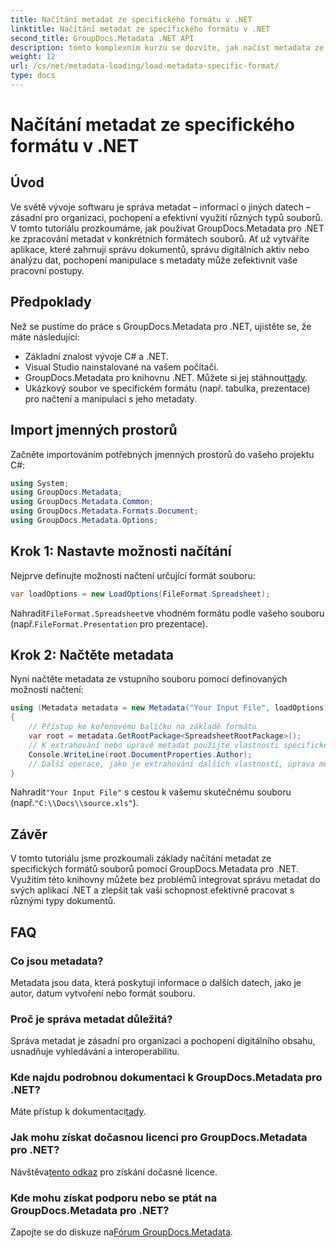 ```yaml
---
title: Načítání metadat ze specifického formátu v .NET
linktitle: Načítání metadat ze specifického formátu v .NET
second_title: GroupDocs.Metadata .NET API
description: tomto komplexním kurzu se dozvíte, jak načíst metadata ze specifických formátů souborů pomocí GroupDocs.Metadata for .NET.
weight: 12
url: /cs/net/metadata-loading/load-metadata-specific-format/
type: docs
---
```

# Načítání metadat ze specifického formátu v .NET

## Úvod
Ve světě vývoje softwaru je správa metadat – informací o jiných datech – zásadní pro organizaci, pochopení a efektivní využití různých typů souborů. V tomto tutoriálu prozkoumáme, jak používat GroupDocs.Metadata pro .NET ke zpracování metadat v konkrétních formátech souborů. Ať už vytváříte aplikace, které zahrnují správu dokumentů, správu digitálních aktiv nebo analýzu dat, pochopení manipulace s metadaty může zefektivnit vaše pracovní postupy.
## Předpoklady
Než se pustíme do práce s GroupDocs.Metadata pro .NET, ujistěte se, že máte následující:
- Základní znalost vývoje C# a .NET.
- Visual Studio nainstalované na vašem počítači.
-  GroupDocs.Metadata pro knihovnu .NET. Můžete si jej stáhnout[tady](https://releases.groupdocs.com/metadata/net/).
- Ukázkový soubor ve specifickém formátu (např. tabulka, prezentace) pro načtení a manipulaci s jeho metadaty.

## Import jmenných prostorů
Začněte importováním potřebných jmenných prostorů do vašeho projektu C#:
```csharp
using System;
using GroupDocs.Metadata;
using GroupDocs.Metadata.Common;
using GroupDocs.Metadata.Formats.Document;
using GroupDocs.Metadata.Options;
```

## Krok 1: Nastavte možnosti načítání
Nejprve definujte možnosti načtení určující formát souboru:
```csharp
var loadOptions = new LoadOptions(FileFormat.Spreadsheet);
```
 Nahradit`FileFormat.Spreadsheet`ve vhodném formátu podle vašeho souboru (např.`FileFormat.Presentation` pro prezentace).
## Krok 2: Načtěte metadata
Nyní načtěte metadata ze vstupního souboru pomocí definovaných možností načtení:
```csharp
using (Metadata metadata = new Metadata("Your Input File", loadOptions))
{
    // Přístup ke kořenovému balíčku na základě formátu
    var root = metadata.GetRootPackage<SpreadsheetRootPackage>();
    // K extrahování nebo úpravě metadat použijte vlastnosti specifické pro daný formát
    Console.WriteLine(root.DocumentProperties.Author);
    // Další operace, jako je extrahování dalších vlastností, úprava metadat atd.
}
```
 Nahradit`"Your Input File"` s cestou k vašemu skutečnému souboru (např.`"C:\\Docs\\source.xls"`).

## Závěr
V tomto tutoriálu jsme prozkoumali základy načítání metadat ze specifických formátů souborů pomocí GroupDocs.Metadata pro .NET. Využitím této knihovny můžete bez problémů integrovat správu metadat do svých aplikací .NET a zlepšit tak vaši schopnost efektivně pracovat s různými typy dokumentů.

## FAQ
### Co jsou metadata?
Metadata jsou data, která poskytují informace o dalších datech, jako je autor, datum vytvoření nebo formát souboru.
### Proč je správa metadat důležitá?
Správa metadat je zásadní pro organizaci a pochopení digitálního obsahu, usnadňuje vyhledávání a interoperabilitu.
### Kde najdu podrobnou dokumentaci k GroupDocs.Metadata pro .NET?
 Máte přístup k dokumentaci[tady](https://tutorials.groupdocs.com/metadata/net/).
### Jak mohu získat dočasnou licenci pro GroupDocs.Metadata pro .NET?
 Návštěva[tento odkaz](https://purchase.groupdocs.com/temporary-license/) pro získání dočasné licence.
### Kde mohu získat podporu nebo se ptát na GroupDocs.Metadata pro .NET?
 Zapojte se do diskuze na[Fórum GroupDocs.Metadata](https://forum.groupdocs.com/c/metadata/14).